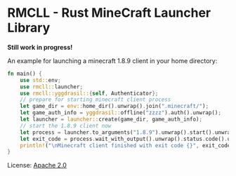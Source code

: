 # RMCLL - Rust MineCraft Launcher Library

**Still work in progress!**

An example for launching a minecraft 1.8.9 client in your home directory:

```rust
fn main() {
    use std::env;
    use rmcll::launcher;
    use rmcll::yggdrasil::{self, Authenticator};
    // prepare for starting minecraft client process
    let game_dir = env::home_dir().unwrap().join(".minecraft/");
    let game_auth_info = yggdrasil::offline("zzzz").auth().unwrap();
    let launcher = launcher::create(game_dir, game_auth_info);
    // start the 1.8.9 client now
    let process = launcher.to_arguments("1.8.9").unwrap().start().unwrap();
    let exit_code = process.wait_with_output().unwrap().status.code().unwrap();
    println!("\nMinecraft client finished with exit code {}", exit_code);
}
```

License: [Apache 2.0](LICENSE)
